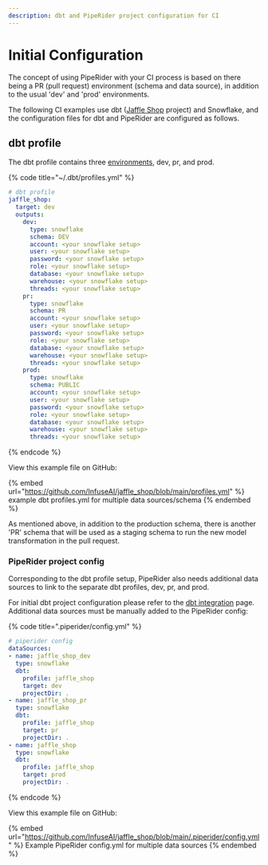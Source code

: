 ```yaml
---
description: dbt and PipeRider project configuration for CI
---
```


# Initial Configuration

The concept of using PipeRider with your CI process is based on there being a PR (pull request) environment (schema and data source), in addition to the usual 'dev' and 'prod' environments.

The following CI examples use dbt ([Jaffle Shop](https://github.com/dbt-labs/jaffle\_shop) project) and Snowflake, and the configuration files for dbt and PipeRider are configured as follows.

## dbt profile

The dbt profile contains three [environments](https://docs.getdbt.com/docs/collaborate/environments), dev, pr, and prod.

{% code title="~/.dbt/profiles.yml" %}
```yaml
# dbt profile
jaffle_shop:
  target: dev
  outputs:
    dev:
      type: snowflake
      schema: DEV
      account: <your snowflake setup>
      user: <your snowflake setup>
      password: <your snowflake setup>
      role: <your snowflake setup>
      database: <your snowflake setup>
      warehouse: <your snowflake setup>
      threads: <your snowflake setup>
    pr:
      type: snowflake
      schema: PR
      account: <your snowflake setup>
      user: <your snowflake setup>
      password: <your snowflake setup>
      role: <your snowflake setup>
      database: <your snowflake setup>
      warehouse: <your snowflake setup>
      threads: <your snowflake setup>
    prod:
      type: snowflake
      schema: PUBLIC
      account: <your snowflake setup>
      user: <your snowflake setup>
      password: <your snowflake setup>
      role: <your snowflake setup>
      database: <your snowflake setup>
      warehouse: <your snowflake setup>
      threads: <your snowflake setup>
```
{% endcode %}

View this example file on GitHub:

{% embed url="https://github.com/InfuseAI/jaffle_shop/blob/main/profiles.yml" %}
example dbt profiles.yml for multiple data sources/schema
{% endembed %}

As mentioned above, in addition to the production schema,  there is another 'PR' schema that will be used  as a staging schema to run the new model transformation in the pull request.

### PipeRider project config

Corresponding to the dbt profile setup, PipeRider also needs additional data sources to link to the separate dbt profiles, dev, pr, and prod.&#x20;

For initial dbt project configuration please refer to the [dbt integration](../dbt-integration/) page. Additional data sources must be manually added to the PipeRider config:

{% code title=".piperider/config.yml" %}
```yaml
# piperider config
dataSources:
- name: jaffle_shop_dev
  type: snowflake
  dbt:
    profile: jaffle_shop
    target: dev
    projectDir: .
- name: jaffle_shop_pr
  type: snowflake
  dbt:
    profile: jaffle_shop
    target: pr
    projectDir: .
- name: jaffle_shop
  type: snowflake
  dbt:
    profile: jaffle_shop
    target: prod
    projectDir: .
```
{% endcode %}

View this example file on GitHub:

{% embed url="https://github.com/InfuseAI/jaffle_shop/blob/main/.piperider/config.yml" %}
Example PipeRider config.yml for multiple data sources
{% endembed %}
